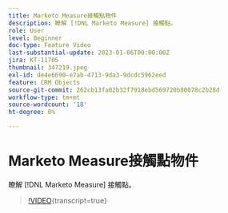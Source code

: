 ```yaml
---
title: Marketo Measure接觸點物件
description: 瞭解 [!DNL Marketo Measure] 接觸點。
role: User
level: Beginner
doc-type: Feature Video
last-substantial-update: 2023-01-06T00:00:00Z
jira: KT-11705
thumbnail: 347219.jpeg
exl-id: de4e6690-e7ab-4713-9da3-9dcdc5962eed
feature: CRM Objects
source-git-commit: 262cb13fa02b32f7918ebd569720b80078c2b28d
workflow-type: tm+mt
source-wordcount: '18'
ht-degree: 0%

---
```


# Marketo Measure接觸點物件

瞭解 [!DNL Marketo Measure] 接觸點。

>[!VIDEO](https://video.tv.adobe.com/v/347219/?learn=on){transcript=true}
